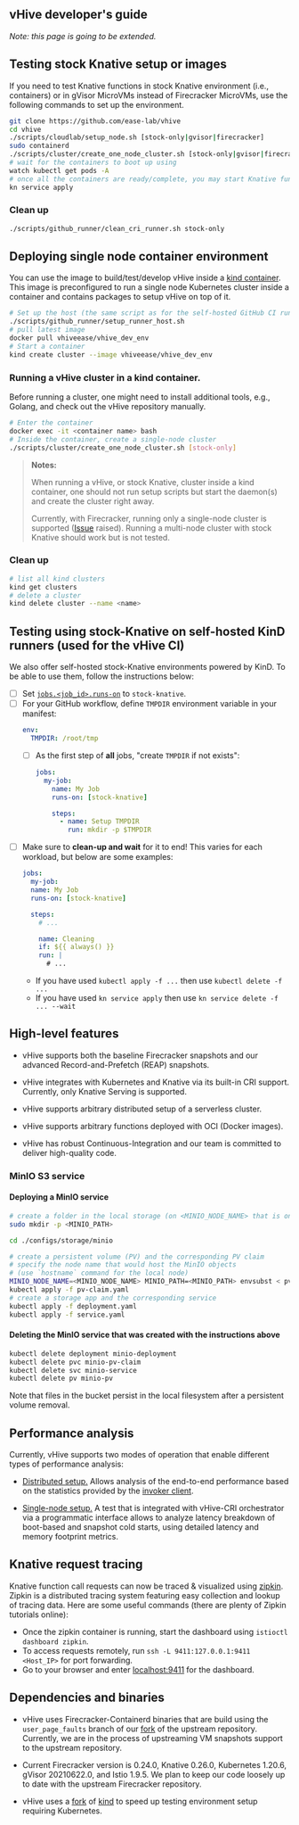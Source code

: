 ## vHive developer's guide

*Note: this page is going to be extended.*

## Testing stock Knative setup or images

If you need to test Knative functions in stock Knative environment (i.e., containers)
or in gVisor MicroVMs instead of Firecracker MicroVMs, use the following commands to set up the environment.

```bash
git clone https://github.com/ease-lab/vhive
cd vhive
./scripts/cloudlab/setup_node.sh [stock-only|gvisor|firecracker]
sudo containerd
./scripts/cluster/create_one_node_cluster.sh [stock-only|gvisor|firecracker]
# wait for the containers to boot up using
watch kubectl get pods -A
# once all the containers are ready/complete, you may start Knative functions
kn service apply
```

### Clean up
```bash
./scripts/github_runner/clean_cri_runner.sh stock-only
```

## Deploying single node container environment

You can use the image to build/test/develop vHive inside a [kind container](https://github.com/ease-lab/kind).
This image is preconfigured to run a single node Kubernetes cluster
inside a container and contains packages to setup vHive on top of it.

```bash
# Set up the host (the same script as for the self-hosted GitHub CI runner)
./scripts/github_runner/setup_runner_host.sh
# pull latest image
docker pull vhiveease/vhive_dev_env
# Start a container
kind create cluster --image vhiveease/vhive_dev_env
```

### Running a vHive cluster in a kind container.
Before running a cluster, one might need to install additional tools, e.g., Golang,
and check out the vHive repository manually.

```bash
# Enter the container
docker exec -it <container name> bash
# Inside the container, create a single-node cluster
./scripts/cluster/create_one_node_cluster.sh [stock-only]
```
> **Notes:**
>
> When running a vHive, or stock Knative, cluster inside a kind container,
> one should not run setup scripts but start the daemon(s) and create the cluster right away.
>
> Currently, with Firecracker, running only a single-node cluster is supported ([Issue](https://github.com/ease-lab/vhive/issues/126) raised).
> Running a multi-node cluster with stock Knative should work but is not tested.

### Clean up

```bash
# list all kind clusters
kind get clusters
# delete a cluster
kind delete cluster --name <name>
```

## Testing using stock-Knative on self-hosted KinD runners (used for the vHive CI)
We also offer self-hosted stock-Knative environments powered by KinD. To be able to use them, follow the instructions below:

- [ ] Set [`jobs.<job_id>.runs-on`](https://docs.github.com/en/actions/reference/workflow-syntax-for-github-actions#jobsjob_idruns-on) to `stock-knative`.
- [ ] For your GitHub workflow, define `TMPDIR` environment variable in your manifest:
    ```yaml
    env:
      TMPDIR: /root/tmp
    ```
    - [ ] As the first step of **all** jobs, "create `TMPDIR` if not exists":
        ```yaml
        jobs:
          my-job:
            name: My Job
            runs-on: [stock-knative]

            steps:
              - name: Setup TMPDIR
                run: mkdir -p $TMPDIR
        ```
- [ ] Make sure to **clean-up and wait** for it to end! This varies for each workload, but below are some examples:
    ```yaml
    jobs:
      my-job:
      name: My Job
      runs-on: [stock-knative]

      steps:
        # ...

        name: Cleaning
        if: ${{ always() }}
        run: |
          # ...
    ```
    - If you have used `kubectl apply -f ...` then use `kubectl delete -f ...`
    - If you have used `kn service apply` then use `kn service delete -f ... --wait`

## High-level features

* vHive supports both the baseline Firecracker snapshots and our advanced
Record-and-Prefetch (REAP) snapshots.

* vHive integrates with Kubernetes and Knative via its built-in CRI support.
Currently, only Knative Serving is supported.

* vHive supports arbitrary distributed setup of a serverless cluster.

* vHive supports arbitrary functions deployed with OCI (Docker images).

* vHive has robust Continuous-Integration and our team is committed to deliver
high-quality code.


### MinIO S3 service

#### Deploying a MinIO service

```bash
# create a folder in the local storage (on <MINIO_NODE_NAME> that is one of the Kubernetes nodes)
sudo mkdir -p <MINIO_PATH>

cd ./configs/storage/minio

# create a persistent volume (PV) and the corresponding PV claim
# specify the node name that would host the MinIO objects
# (use `hostname` command for the local node)
MINIO_NODE_NAME=<MINIO_NODE_NAME> MINIO_PATH=<MINIO_PATH> envsubst < pv.yaml | kubectl apply -f -
kubectl apply -f pv-claim.yaml
# create a storage app and the corresponding service
kubectl apply -f deployment.yaml
kubectl apply -f service.yaml
```

#### Deleting the MinIO service that was created with the instructions above

```bash
kubectl delete deployment minio-deployment
kubectl delete pvc minio-pv-claim
kubectl delete svc minio-service
kubectl delete pv minio-pv
```

Note that files in the bucket persist in the local filesystem after a persistent volume removal.


## Performance analysis

Currently, vHive supports two modes of operation that enable different types
of performance analysis:

* [Distributed setup.](./quickstart_guide.md)
Allows analysis of the end-to-end performance based on the statistics provided by
the [invoker client](../examples/README.md).

* [Single-node setup.](../bench_test.go)
A test that is integrated with vHive-CRI orchestrator via a programmatic interface
allows to analyze latency breakdown of boot-based and snapshot cold starts,
using detailed latency and memory footprint metrics.


## Knative request tracing
Knative function call requests can now be traced & visualized using [zipkin](https://zipkin.io/).
Zipkin is a distributed tracing system featuring easy collection and lookup of tracing data.
Here are some useful commands (there are plenty of Zipkin tutorials online):

* Once the zipkin container is running, start the dashboard using `istioctl dashboard zipkin`.
* To access requests remotely, run `ssh -L 9411:127.0.0.1:9411 <Host_IP>` for port forwarding.
* Go to your browser and enter [localhost:9411](http://localhost:9411) for the dashboard.


## Dependencies and binaries

* vHive uses Firecracker-Containerd binaries that are build using the `user_page_faults` branch
of our [fork](https://github.com/ease-lab/firecracker-containerd) of the upstream repository.
Currently, we are in the process of upstreaming VM snapshots support to the upstream repository.

* Current Firecracker version is 0.24.0, Knative 0.26.0, Kubernetes 1.20.6, gVisor 20210622.0, and Istio 1.9.5.
We plan to keep our code loosely up to date with the upstream Firecracker repository.

* vHive uses a [fork](https://github.com/ease-lab/kind) of [kind](https://github.com/kubernetes-sigs/kind)
to speed up testing environment setup requiring Kubernetes.
